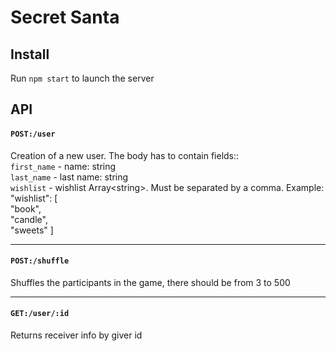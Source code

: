 # Secret Santa

## Install
Run `npm start` to launch the server

## API

#### `POST:/user`
Creation of a new user. The body has to contain fields:\:\
`first_name` - name: string\
`last_name` - last name: string\
`wishlist` - wishlist Array\<string>\. Must be separated by a comma. Example:\
  "wishlist": [\
         "book",\
         "candle",\
         "sweets" ]
___

#### `POST:/shuffle`
Shuffles the participants in the game, there should be from 3 to 500
___

#### `GET:/user/:id`
Returns receiver info by giver id
